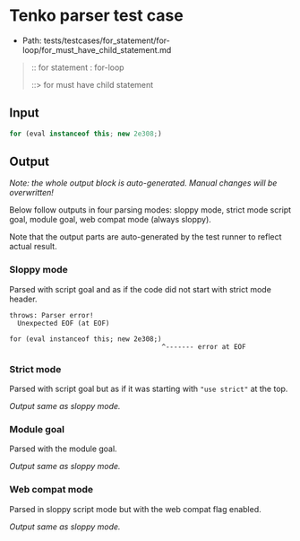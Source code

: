 # Tenko parser test case

- Path: tests/testcases/for_statement/for-loop/for_must_have_child_statement.md

> :: for statement : for-loop
>
> ::> for must have child statement

## Input

`````js
for (eval instanceof this; new 2e308;)
`````

## Output

_Note: the whole output block is auto-generated. Manual changes will be overwritten!_

Below follow outputs in four parsing modes: sloppy mode, strict mode script goal, module goal, web compat mode (always sloppy).

Note that the output parts are auto-generated by the test runner to reflect actual result.

### Sloppy mode

Parsed with script goal and as if the code did not start with strict mode header.

`````
throws: Parser error!
  Unexpected EOF (at EOF)

for (eval instanceof this; new 2e308;)
                                      ^------- error at EOF
`````

### Strict mode

Parsed with script goal but as if it was starting with `"use strict"` at the top.

_Output same as sloppy mode._

### Module goal

Parsed with the module goal.

_Output same as sloppy mode._

### Web compat mode

Parsed in sloppy script mode but with the web compat flag enabled.

_Output same as sloppy mode._
